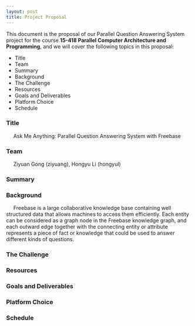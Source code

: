 ```yaml
---
layout: post
title: Project Proposal
---
```


This document is the proposal of our Parallel Question Answering System project for the course **15-418 Parallel Computer Architecture and Programming**, and we will cover the following topics in this proposal:
* Title
* Team
* Summary
* Background
* The Challenge
* Resources
* Goals and Deliverables
* Platform Choice
* Schedule

### Title
&nbsp;&nbsp;&nbsp;&nbsp; Ask Me Anything: Parallel Question Answering System with Freebase


### Team
&nbsp;&nbsp;&nbsp;&nbsp; Ziyuan Gong (ziyuang), Hongyu Li (hongyul)


### Summary


### Background
&nbsp;&nbsp;&nbsp;&nbsp; Freebase is a large collaborative knowledge base containing well structured data that allows machines to access them efficiently. Each entity can be considered as a graph node in the Freebase knowledge graph, and each outward edge together with the connecting entity or attribute represents a piece of fact or knowledge that could be used to answer different kinds of questions.


### The Challenge


### Resources


### Goals and Deliverables


### Platform Choice


### Schedule
